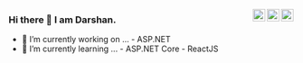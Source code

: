 <a href="https://twitter.com/idarshanchavda" target="_blank" rel="nofollow"><img align="right" alt="Darshan's Twitter" width="22px" src="https://cdn.jsdelivr.net/npm/simple-icons@v3/icons/twitter.svg" /></a><a href="https://www.linkedin.com/in/darshankchavda" target="_blank" rel="nofollow"><img align="right" alt="Darshan's Linkdein" width="22px" src="https://cdn.jsdelivr.net/npm/simple-icons@v3/icons/linkedin.svg" /></a><a href="https://www.instagram.com/idarshanchavda" target="_blank" rel="nofollow"><img align="right" alt="Darshan's Insta" width="22px" src="https://cdn.jsdelivr.net/npm/simple-icons@v3/icons/instagram.svg" /></a>

### Hi there 👋 I am Darshan.

- 🔭 I’m currently working on ...
      - ASP.NET
- 🌱 I’m currently learning ...
      - ASP.NET Core
      - ReactJS
